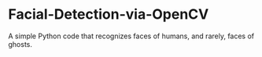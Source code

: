 # Facial-Detection-via-OpenCV
A simple Python code that recognizes faces of humans, and rarely, faces of ghosts.
